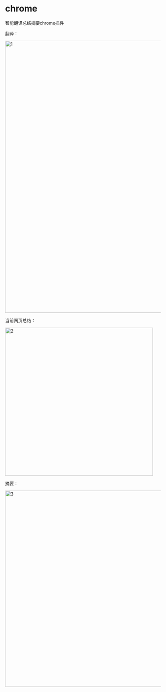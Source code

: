 # chrome
智能翻译总结摘要chrome插件

翻译：

<img width="878" alt="1" src="https://github.com/user-attachments/assets/6af9a8c5-1649-4cb5-ac61-6526db32e9a6" />

当前网页总结：

<img width="478" alt="2" src="https://github.com/user-attachments/assets/d2b7b1f6-55bd-4b74-9a80-6b63f033a649" />

摘要：

<img width="633" alt="3" src="https://github.com/user-attachments/assets/6072d378-31d5-4e1d-b4b7-073eefed2648" />
